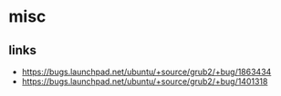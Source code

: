 # misc

## links

* https://bugs.launchpad.net/ubuntu/+source/grub2/+bug/1863434
* https://bugs.launchpad.net/ubuntu/+source/grub2/+bug/1401318
